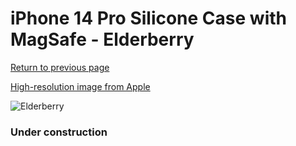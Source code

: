# iPhone 14 Pro Silicone Case with MagSafe - Elderberry

[Return to previous page](/iphone_14)

[High-resolution image from Apple](https://store.storeimages.cdn-apple.com/8756/as-images.apple.com/is/MPTK3?wid=4500&hei=4500&fmt=png)

<div style="width: 384px"><img src="/everypreview/MPTK3.png" alt="Elderberry"></div>

### Under construction
